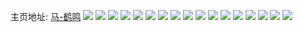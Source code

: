 主页地址: [马-鹤鸣](https://weibo.com/u/2141931395) 
![](https://wx4.sinaimg.cn/mw2000/7fab4783ly1h9lxwa7y0mj20zk1be7ln.jpg) 
![](https://wx4.sinaimg.cn/mw2000/7fab4783ly1h9lxwatj56j20zk1beh2y.jpg) 
![](https://wx4.sinaimg.cn/mw2000/7fab4783ly1h9faej9e30j20zk1bee3x.jpg) 
![](https://wx4.sinaimg.cn/mw2000/7fab4783ly1h9cmlz1nd5j20yi1zxgxu.jpg) 
![](https://wx4.sinaimg.cn/mw2000/7fab4783ly1h8z3axk3a2j20zk1be4f8.jpg) 
![](https://wx4.sinaimg.cn/mw2000/7fab4783ly1h8z3b1me5uj22802yoe83.jpg) 
![](https://wx4.sinaimg.cn/mw2000/7fab4783ly1h8jz1buiitj20zk1be1bg.jpg) 
![](https://wx4.sinaimg.cn/mw2000/7fab4783ly1h7y4vmqc34j20qq19yabm.jpg) 
![](https://wx4.sinaimg.cn/mw2000/7fab4783ly1h7wukwjwipj22c02c0kjm.jpg) 
![](https://wx4.sinaimg.cn/mw2000/7fab4783ly1h77feovq38j21o01o04qp.jpg) 
![](https://wx4.sinaimg.cn/mw2000/7fab4783ly1h77fejss7rj20zk0zkq7a.jpg) 
![](https://wx4.sinaimg.cn/mw2000/7fab4783ly1h77fek64mvj20zk0zktkl.jpg) 
![](https://wx4.sinaimg.cn/mw2000/7fab4783ly1h77fekuemaj22c02c01ky.jpg) 
![](https://wx4.sinaimg.cn/mw2000/7fab4783ly1h70bimmpkuj20zk1begna.jpg) 
![](https://wx4.sinaimg.cn/mw2000/7fab4783ly1h70birhblej20zk1bek8s.jpg) 
![](https://wx4.sinaimg.cn/mw2000/7fab4783ly1h70biw5dg5j20zk1bedxo.jpg) 
![](https://wx4.sinaimg.cn/mw2000/7fab4783ly1h70biic8g2j20zk1bencw.jpg) 
